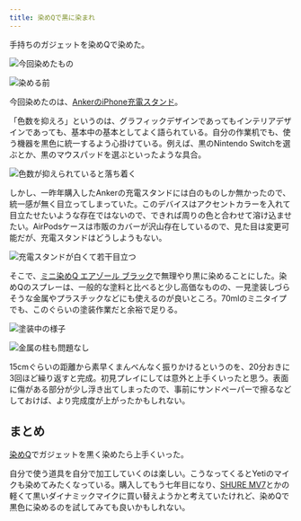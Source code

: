 ```yaml
---
title: 染めQで黒に染まれ
---
```

手持ちのガジェットを染めQで染めた。

![](https://lh3.googleusercontent.com/GDyLaTgybnMelrNnqLew2OGlw7D3eWwNXSOcv_yAJLf9UuJKv8GiwL3utaMQvKattq2GgVDEfXTyn62DGl88IFodEB4vKX5GBC9yRsDncqqIDj6FEo8ZNVPzXrenVofw_A7B8yTGXviUruxy0ZTTKQ "今回染めたもの")

![](https://lh6.googleusercontent.com/mGGBGg_Rzb99OHduPJOkS36uv1ikE3gRLeDq-FiXSQKeAYpu9fR5ez-CM1wG3SKw3BS4ReqG42Jmd_6n6pswEFSHqtGTXq8LHOJE6R62g4fdy5EG16EESEzwU4O-TAfZkq7jwxAGcWZAJ9SfswKH5Q "染める前")

今回染めたのは、[AnkerのiPhone充電スタンド](https://r7kamura.com/articles/2021-09-06-anker-iphone-stand)。

「色数を抑えろ」というのは、グラフィックデザインであってもインテリアデザインであっても、基本中の基本としてよく語られている。自分の作業机でも、使う機器を黒色に統一するよう心掛けている。例えば、黒のNintendo Switchを選ぶとか、黒のマウスパッドを選ぶといったような具合。

![](https://lh3.googleusercontent.com/IsKqOobZoBeei1gEoW7EZrSLXnlRHvXY-ov51tQazrPvIKdZJj0tUNdgEUv5as0OzIf7M_9qZv77MKOd5FsMMbNBABvp3AZjpjcUIPhvSZDmfXEq5yKRQBTRCMv9URjoDhab8lyq5039uOog65DL3g "色数が抑えられていると落ち着く")

しかし、一昨年購入したAnkerの充電スタンドには白のものしか無かったので、統一感が無く目立ってしまっていた。このデバイスはアクセントカラーを入れて目立たせたいような存在ではないので、できれば周りの色と合わせて溶け込ませたい。AirPodsケースは市販のカバーが沢山存在しているので、見た目は変更可能だが、充電スタンドはどうしようもない。

![](https://lh3.googleusercontent.com/FcewkF9SxXDNB39OAF8PZab46AwXmPE1csGHcN1VuzSR79p5mZ8hn89J-rH6OAx0pSSOGmCxr-7-UrbXzPHMaCco_qZMV-T78qqiCrVCLOSkdbzkHUtFh-FB6mPN_tMz1daYCB-mskf0EB8g0LKBEQ "充電スタンドが白くて若干目立つ")

そこで、[ミニ染めQ エアゾール ブラック](https://www.amazon.co.jp/dp/B003QMFUKO)で無理やり黒に染めることにした。染めQのスプレーは、一般的な塗料と比べると少し高価なものの、一見塗装しづらそうな金属やプラスチックなどにも使えるのが良いところ。70mlのミニタイプでも、このぐらいの塗装作業だと余裕で足りる。

![](https://lh6.googleusercontent.com/9M9fvesaTDoWeh9gh_VLcJyBosSDkcuOCPZpDW2HudpGUIekWZ5oZ2zRxNG9SMYmTgcjt2arbZ9pR2W6PsFTXQwcP7p5nZc_xa1F0iqjtpEcf4L9hUbyNzci0GdzU6TCT5z6hQPYuFJz6eavYeda8w "塗装中の様子")

![](https://lh6.googleusercontent.com/XZ9HrZtHxw3vLxjQ-vtpvSYneaKUJtvO-SGwbPPRka2IdTYqhRVuJVd2ugartLnFWZiMZe_tTL0gzeeGgQcGhzn6ZmOiZaxsZfrCPJN4MxUMtOwvSqvInPB1MtLEhts2AsP3rrHMQfyQwJqm8qiBOQ "金属の柱も問題なし")

15cmぐらいの距離から素早くまんべんなく振りかけるというのを、20分おきに3回ほど繰り返すと完成。初見プレイにしては意外と上手くいったと思う。表面に傷がある部分が少し浮き出てしまったので、事前にサンドペーパーで擦るなどしておけば、より完成度が上がったかもしれない。

まとめ
---

[染めQ](https://www.amazon.co.jp/dp/B003QMFUKO)でガジェットを黒く染めたら上手くいった。

自分で使う道具を自分で加工していくのは楽しい。こうなってくるとYetiのマイクも染めてみたくなっている。購入してもう七年目になり、[SHURE MV7](https://www.amazon.co.jp/dp/B08KY7G1GV)とかの軽くて黒いダイナミックマイクに買い替えようかと考えていたけれど、染めQで黒色に染めるのを試してみても良いかもしれない。
